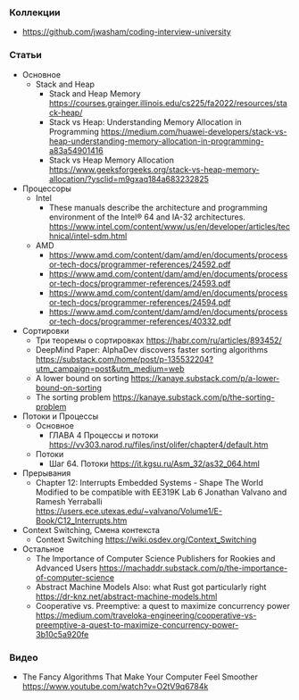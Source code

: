 ### Коллекции

- https://github.com/jwasham/coding-interview-university

### Статьи

- Основное
    - Stack and Heap
        - Stack and Heap Memory https://courses.grainger.illinois.edu/cs225/fa2022/resources/stack-heap/
        - Stack vs Heap: Understanding Memory Allocation in Programming https://medium.com/huawei-developers/stack-vs-heap-understanding-memory-allocation-in-programming-a83a54901416
        - Stack vs Heap Memory Allocation https://www.geeksforgeeks.org/stack-vs-heap-memory-allocation/?ysclid=m9gxaq184a683232825
- Процессоры
    - Intel
        - These manuals describe the architecture and programming environment of the Intel® 64 and IA-32 architectures. https://www.intel.com/content/www/us/en/developer/articles/technical/intel-sdm.html
    - AMD
        - https://www.amd.com/content/dam/amd/en/documents/processor-tech-docs/programmer-references/24592.pdf
        - https://www.amd.com/content/dam/amd/en/documents/processor-tech-docs/programmer-references/24593.pdf
        - https://www.amd.com/content/dam/amd/en/documents/processor-tech-docs/programmer-references/24594.pdf
        - https://www.amd.com/content/dam/amd/en/documents/processor-tech-docs/programmer-references/40332.pdf
- Сортировки
    - Три теоремы о сортировках https://habr.com/ru/articles/893452/
    - DeepMind Paper: AlphaDev discovers faster sorting algorithms https://substack.com/home/post/p-135532204?utm_campaign=post&utm_medium=web
    - A lower bound on sorting https://kanaye.substack.com/p/a-lower-bound-on-sorting
    - The sorting problem https://kanaye.substack.com/p/the-sorting-problem
- Потоки и Процессы
    - Основное
        - ГЛАВА 4 Процессы и потоки https://vv303.narod.ru/files/inst/olifer/chapter4/default.htm
    - Потоки
        - Шаг 64. Потоки https://it.kgsu.ru/Asm_32/as32_064.html
- Прерывания
    - Chapter 12: Interrupts Embedded Systems - Shape The World Modified to be compatible with EE319K Lab 6 Jonathan Valvano and Ramesh Yerraballi https://users.ece.utexas.edu/~valvano/Volume1/E-Book/C12_Interrupts.htm
- Context Switching, Смена контекста
    - Context Switching https://wiki.osdev.org/Context_Switching
- Остальное
    - The Importance of Computer Science Publishers for Rookies and Advanced Users https://machaddr.substack.com/p/the-importance-of-computer-science
    - Abstract Machine Models Also: what Rust got particularly right https://dr-knz.net/abstract-machine-models.html
    - Cooperative vs. Preemptive: a quest to maximize concurrency power https://medium.com/traveloka-engineering/cooperative-vs-preemptive-a-quest-to-maximize-concurrency-power-3b10c5a920fe

### Видео

- The Fancy Algorithms That Make Your Computer Feel Smoother https://www.youtube.com/watch?v=O2tV9q6784k